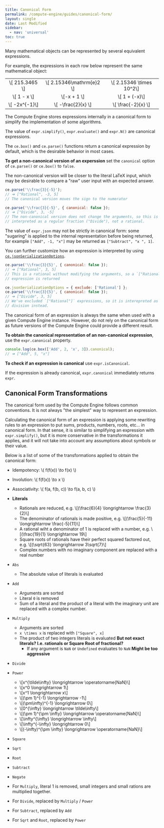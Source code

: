 ```yaml
---
title: Canonical Form
permalink: /compute-engine/guides/canonical-form/
layout: single
date: Last Modified
sidebar:
  - nav: 'universal'
toc: true
---
```


Many mathematical objects can be represented by several equivalent expressions.

For example, the expressions in each row below represent the same mathematical
object:

<div class="equal-width-columns">

|                  |                            |                            |
| :--------------: | :------------------------: | :------------------------: |
| \\[ 215.3465 \\] | \\[ 2.15346\mathrm{e}2 \\] | \\[ 2.15346 \times 10^2\\] |
|  \\[ 1 - x \\]   |       \\[-x + 1 \\]        |      \\[ 1 + (-x)\\]       |
| \\[ -2x^{-1}\\]  |    \\[ -\frac{2}{x} \\]    |    \\[ \frac{-2}{x} \\]    |

</div>

The Compute Engine stores expressions internally in a canonical form to simplify
the implementation of some algorithms.

The value of `expr.simplify()`, `expr.evaluate()` and `expr.N()` are canonical
expressions.

The `ce.box()` and `ce.parse()` functions return a canonical expression by
default, which is the desirable behavior in most cases.

**To get a non-canonical version of an experssion** set the `canonical` option
of `ce.parse()` or `ce.box()` to `false`.

The non-canonical version will be closer to the literal LaTeX input, which may
be desirable to compare a "raw" user input with an expected answer.

```js
ce.parse('\\frac{3}{-5}');
// ➔ ["Rational", -3, 5]
// The canonical version moves the sign to the numerator

ce.parse('\\frac{3}{-5}', { canonical: false });
// ➔ ["Divide", 3, -5]
// The non-canonical version does not change the arguments, so this is
// interpreted as a regular fraction ("Divide"), not a rational.
```

The value of `expr.json` may not be strictly in canonical form: some "sugaring"
is applied to the internal representation before being returned, for example
`["Add", -1, "x"]` may be returned as `["Subtract", "x ", 1]`.

You can further customize how an expression is interpreted by using
[`ce.jsonSerializationOptions`](/docs/guide-expressions#unboxing).

```js
ce.parse('\\frac{3}{5}', { canonical: false });
// ➔ ["Rational", 3, 5]
// This is a rational without modifying the arguments, so a `["Rational"]`
// expression is returned

ce.jsonSerializationOptions = { exclude: ['Rational'] };
ce.parse('\\frac{3}{5}', { canonical: false });
// ➔ ["Divide", 3, 5]
// We've excluded `["Rational"]` expressions, so it is interepreted as a
// division instead.
```

The canonical form of an expression is always the same when used with a given
Compute Engine instance. However, do not rely on the canonical form as future
versions of the Compute Engine could provide a different result.

**To obtain the canonical representation of an non-canonical expression**, use
the `expr.canonical` property.

```js
console.log(ce.box(['Add', 2, 'x', 3]).canonical);
// ➔ ["Add", 5, "x"]
```

**To check if an expression is canonical** use `expr.isCanonical`.

If the expression is already canonical, `expr.canonical` immediately returns
`expr`.

## Canonical Form Transformations

The canonical form used by the Compute Engine follows common conventions. It is
not always "the simplest" way to represent an expression.

Calculating the canonical form of an expression is applying some rewriting rules
to an expression to put sums, products, numbers, roots, etc... in canonical
form. In that sense, it is similar to simplifying an expression with
`expr.simplify()`, but it is more conservative in the transformations it
applies, and it will not take into account any assumptions about symbols or
their value.

Below is a list of some of the transformations applied to obtain the canonical
form:

- Idempotency: \\( f(f(x)) \to f(x) \\)
- Involution: \\( f(f(x)) \to x \\)
- Associativity: \\( f(a, f(b, c)) \to f(a, b, c) \\)
- **Literals**
  - Rationals are reduced, e.g. \\[(\frac{6}{4} \longrightarrow \frac{3}{2}\\]
  - The denominator of rationals is made positive, e.g. \\[(\frac{5}{-11}
    \longrightarrow \frac{-5}{11}\\]
  - A rational wiht a denominator of 1 is replaced with a number, e.g.
    \\[(\frac{19}{1} \longrightarrow 19\\]
  - Square roots of rationals have their perfect squared factored out, e.g.
    \\[(\sqrt{63} \longrightarrow 3\sqrt{7}\\]
  - Complex numbers with no imaginary component are replaced with a real number
- `Abs`
  - The absolute value of literals is evaluated
- `Add`
  - Arguments are sorted
  - Literal `0` is removed
  - Sum of a literal and the product of a literal with the imaginary unit are
    replaced with a complex number.
- `Multiply`
  - Arguments are sorted
  - `x \times x` is replaced with `["Square", x]`
  - The product of two integers literals is evaluated **But not exact literals?
    I.e. rationals or Square Root of fractional?**
    - If any argument is `NaN` or `Undefined` evaluates to `NaN` **Might be too
      aggressive**
- `Divide`
- `Power`
  - \\[x^{\tilde\infty} \longrightarrow \operatorname{NaN}\\]
  - \\[x^0 \longrightarrow 1\\]
  - \\[x^1 \longrightarrow x\\]
  - \\[(\pm 1)^{-1} \longrightarrow -1\\]
  - \\[(\pm\infty)^{-1} \longrightarrow 0\\]
  - \\[0^{\infty} \longrightarrow \tilde\infty\\]
  - \\[(\pm 1)^{\pm \infty} \longrightarrow \operatorname{NaN}\\]
  - \\[\infty^{\infty} \longrightarrow \infty\\]
  - \\[\infty^{-\infty} \longrightarrow 0\\]
  - \\[(-\infty)^{\pm \infty} \longrightarrow \operatorname{NaN}\\]
- `Square`
- `Sqrt`
- `Root`
- `Subtract`
- `Negate`

- For `Multiply`, literal 1 is removed, small integers and small rations are
  multiplied together.
- For `Divide`, replaced by `Multiply` / `Power`
- For `Subtract`, replaced by `Add`
- For `Sqrt` and `Root`, replaced by `Power`
